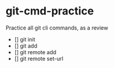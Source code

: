 # git-cmd-practice

Practice all git cli commands, as a review
- [] git init
- [] git add
- [] git remote add <remote> <url>
- [] git remote set-url <remote> <url>
